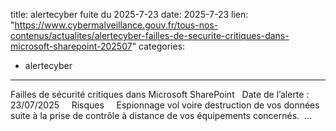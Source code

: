 
title: alertecyber fuite du 2025-7-23
date: 2025-7-23
lien: "https://www.cybermalveillance.gouv.fr/tous-nos-contenus/actualites/alertecyber-failles-de-securite-critiques-dans-microsoft-sharepoint-202507"
categories:
  - alertecyber
---

Failles de sécurité critiques dans Microsoft SharePoint   Date de l’alerte : 23/07/2025     Risques     Espionnage
vol
voire destruction de vos données suite à la prise de contrôle à distance de vos équipements concernés.  …

